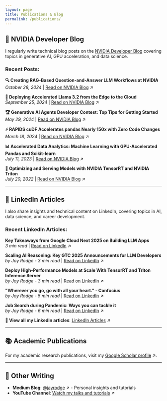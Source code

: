 ```yaml
---
layout: page
title: Publications & Blog
permalink: /publications/
---
```


## 📝 NVIDIA Developer Blog

I regularly write technical blog posts on the [NVIDIA Developer Blog](https://developer.nvidia.com/blog/author/jrodge/) covering topics in generative AI, GPU acceleration, and data science.

### Recent Posts:

**🔍 Creating RAG-Based Question-and-Answer LLM Workflows at NVIDIA**  
*October 28, 2024* | [Read on NVIDIA Blog](https://developer.nvidia.com/blog/creating-rag-based-question-and-answer-llm-workflows-at-nvidia/) ↗

**🚀 Deploying Accelerated Llama 3.2 from the Edge to the Cloud**  
*September 25, 2024* | [Read on NVIDIA Blog](https://developer.nvidia.com/blog/deploying-accelerated-llama-3-2-from-the-edge-to-the-cloud/) ↗

**🏆 Generative AI Agents Developer Contest: Top Tips for Getting Started**  
*May 29, 2024* | [Read on NVIDIA Blog](https://developer.nvidia.com/blog/generative-ai-agents-developer-contest-top-tips-for-getting-started/) ↗

**⚡ RAPIDS cuDF Accelerates pandas Nearly 150x with Zero Code Changes**  
*March 18, 2024* | [Read on NVIDIA Blog](https://developer.nvidia.com/blog/rapids-cudf-accelerates-pandas-nearly-150x-with-zero-code-changes/) ↗

**📊 Accelerated Data Analytics: Machine Learning with GPU-Accelerated Pandas and Scikit-learn**  
*July 11, 2023* | [Read on NVIDIA Blog](https://developer.nvidia.com/blog/accelerated-data-analytics-machine-learning-with-gpu-accelerated-pandas-and-scikit-learn/) ↗

**🔧 Optimizing and Serving Models with NVIDIA TensorRT and NVIDIA Triton**  
*July 20, 2022* | [Read on NVIDIA Blog](https://developer.nvidia.com/blog/optimizing-and-serving-models-with-nvidia-tensorrt-and-nvidia-triton/) ↗

---

## 💼 LinkedIn Articles

I also share insights and technical content on LinkedIn, covering topics in AI, data science, and career development.

### Recent LinkedIn Articles:

**Key Takeaways from Google Cloud Next 2025 on Building LLM Apps**  
*3 min read* | [Read on LinkedIn](https://www.linkedin.com/pulse/key-takeaways-from-google-cloud-next-2025-building-llm-jay-rodge-8z0wc?trackingId=aVh1m3GZSXKIfT0eMR34RQ%3D%3D) ↗

**Scaling AI Reasoning: Key GTC 2025 Announcements for LLM Developers**  
*by Jay Rodge - 3 min read* | [Read on LinkedIn](https://www.linkedin.com/pulse/scaling-ai-reasoning-key-gtc-2025-announcements-llm-developers-rodge-yaqwc?trackingId=aVh1m3GZSXKIfT0eMR34RQ%3D%3D) ↗

**Deploy High-Performance Models at Scale With TensorRT and Triton Inference Server**  
*by Jay Rodge - 3 min read* | [Read on LinkedIn](https://www.linkedin.com/pulse/deploy-high-performance-models-scale-tensorrt-triton-inference-rodge?trackingId=aVh1m3GZSXKIfT0eMR34RQ%3D%3D) ↗

**"Wherever you go, go with all your heart." - Confucius**  
*by Jay Rodge - 5 min read* | [Read on LinkedIn](https://www.linkedin.com/pulse/wherever-you-go-all-your-heart-confucius-jay-rodge?trackingId=aVh1m3GZSXKIfT0eMR34RQ%3D%3D) ↗

**Job Search during Pandemic: Ways you can tackle it**  
*by Jay Rodge - 6 min read* | [Read on LinkedIn](https://www.linkedin.com/pulse/job-search-during-pandemic-ways-you-can-tackle-jay-rodge?trackingId=aVh1m3GZSXKIfT0eMR34RQ%3D%3D) ↗

**📖 View all my LinkedIn articles**: [LinkedIn Articles](https://www.linkedin.com/in/jayrodge/recent-activity/articles/) ↗

---

## 📚 Academic Publications

For my academic research publications, visit my [Google Scholar profile](https://scholar.google.com/citations?user=HSH8HjgAAAAJ&hl=en) ↗.

---

## 📖 Other Writing

- **Medium Blog**: [@jayrodge](https://medium.com/@jayrodge/) ↗ - Personal insights and tutorials
- **YouTube Channel**: [Watch my talks and tutorials](https://www.youtube.com/playlist?list=PLPNuwOxILZlLE3A5Tm-YE3D2z2CI2fvov) ↗ 